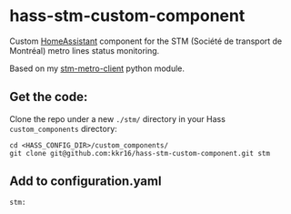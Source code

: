 # hass-stm-custom-component
Custom [HomeAssistant](https://home-assistant.io) component for the STM (Société de transport de Montréal) metro lines status monitoring.

Based on my [stm-metro-client](https://github.com/kkr16/stm-metro-client) python module.

## Get the code:
Clone the repo under a new `./stm/` directory in your Hass `custom_components` directory:
```
cd <HASS_CONFIG_DIR>/custom_components/
git clone git@github.com:kkr16/hass-stm-custom-component.git stm
```

## Add to configuration.yaml
```
stm:
```
